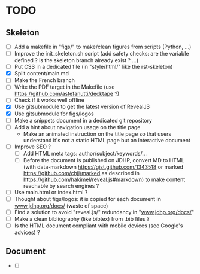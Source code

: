 # TODO

## Skeleton

- [ ] Add a makefile in "figs/" to make/clean figures from scripts (Python,
      ...)
- [ ] Improve the init_skeleton.sh script (add safety checks: are the variable
      defined ? is the skeleton branch already exist ? ...)
- [ ] Put CSS in a dedicated file (in "style/html/" like the rst-skeleton)
- [x] Split content/main.md
- [ ] Make the French branch
- [ ] Write the PDF target in the Makefile (use https://github.com/astefanutti/decktape ?)
- [ ] Check if it works well offline
- [x] Use gitsubmodule to get the latest version of RevealJS
- [x] Use gitsubmodule for figs/logos
- [ ] Make a snippets document in a dedicated git repository
- [ ] Add a hint about navigation usage on the title page
    - Make an animated instruction on the title page so that users
      understand it's not a static HTML page but an interactive document
- [ ] Improve SEO ?
    - [ ] Add HTML meta tags: author/subject/keywords/...
    - [ ] Before the document is published on JDHP, convert MD to HTML (with
          data-markdown https://gist.github.com/1343518 or marked
          https://github.com/chjj/marked as described in
          https://github.com/hakimel/reveal.js#markdown) to make content
          reachable by search engines ?
- [ ] Use main.html or index.html ?
- [ ] Thought about figs/logos: it is copied for each document in
      www.jdhp.org/docs/ (waste of space)
- [ ] Find a solution to avoid "reveal.js/" redundancy in "www.jdhp.org/docs/"
- [ ] Make a clean bibliography (like bibtex) from .bib files ?
- [ ] Is the HTML document compliant with mobile devices (see Google's
      advices) ?

## Document

- [ ] 
